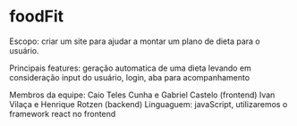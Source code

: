 # foodFit
Escopo: criar um site para ajudar a montar um plano de dieta para o usuário.

Principais features: geração automatica de uma dieta levando em consideração input do usuário, login, aba para acompanhamento

Membros da equipe: Caio Teles Cunha e Gabriel Castelo (frontend)
                   Ivan Vilaça e Henrique Rotzen (backend)
Linguaguem: javaScript, utilizaremos o framework react no frontend
                  
